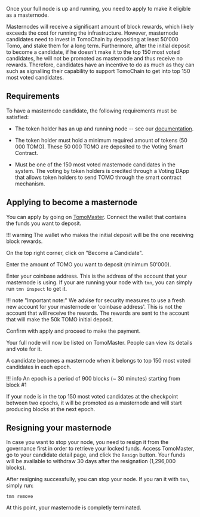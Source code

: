 Once your full node is up and running, you need to apply to make it eligible as a masternode.

Masternodes will receive a significant amount of block rewards, which likely exceeds the cost for running the infrastructure.
However, masternode candidates need to invest in TomoChain by depositing at least 50'000 Tomo, and stake them for a long term.
Furthermore, after the initial deposit to become a candidate, if he doesn't make it to the top 150 most voted candidates, he will not be promoted as masternode and thus receive no rewards.
Therefore, candidates have an incentive to do as much as they can such as signalling their capability to support TomoChain to get into top 150 most voted candidates.

## Requirements
To have a masternode candidate, the following requirements must be satisfied:

- The token holder has an up and running node -- see our [documentation](https://docs.tomochain.com/masternode/tmn/).

- The token holder must hold a minimum required amount of tokens (50 000 TOMO).
These 50 000 TOMO are deposited to the Voting Smart Contract.

- Must be one of the 150 most voted masternode candidates in the system.
The voting by token holders is credited through a Voting DApp that allows token holders to send TOMO through the smart contract mechanism.

## Applying to become a masternode
You can apply by going on [TomoMaster](https://master.testnet.tomochain.com).
Connect the wallet that contains the funds you want to deposit.

!!! warning
    The wallet who makes the initial deposit will be the one receiving block rewards.

On the top right corner, click on "Become a Candidate".

Enter the amount of TOMO you want to deposit (minimum 50'000).

Enter your coinbase address. This is the address of the account that your masternode is using.
If your are running your node with `tmn`, you can simply run `tmn inspect` to get it.

!!! note "Important note:"
	We advise for security measures to use a fresh new account for your masternode or 'coinbase address'.
	This is not the account that will receive the rewards.
	The rewards are sent to the account that will make the 50k TOMO initial deposit.

Confirm with apply and proceed to make the payment.

Your full node will now be listed on TomoMaster.
People can view its details and vote for it.

A candidate becomes a masternode when it belongs to top 150 most voted candidates in each epoch.

!!! info
    An epoch is a period of 900 blocks (~ 30 minutes) starting from block #1

If your node is in the top 150 most voted candidates at the checkpoint between two epochs, it will be promoted as a masternode and will start producing blocks at the next epoch.

## Resigning your masternode
In case you want to stop your node, you need to resign it from the governance first in order to retrieve your locked funds.
Access TomoMaster, go to your candidate detail page, and click the `Resign` button.
Your funds will be available to withdraw 30 days after the resignation (1,296,000 blocks).

After resigning successfully, you can stop your node. If you ran it with `tmn`, simply run:
```
tmn remove
```

At this point, your masternode is completly terminated.
